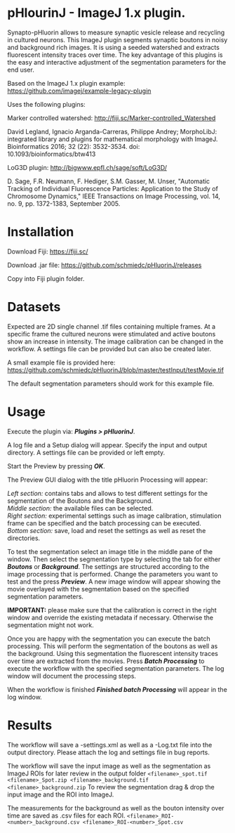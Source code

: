 pHlourinJ - ImageJ 1.x plugin.
========================

Synapto-pHluorin allows to measure synaptic vesicle release and recycling in cultured neurons. 
This ImageJ plugin segments synaptic boutons in noisy and background rich images.
It is using a seeded watershed and extracts fluorescent intensity traces over time.
The key advantage of this plugins is the easy and interactive adjustment of the 
segmentation parameters for the end user. 

Based on the ImageJ 1.x plugin example: https://github.com/imagej/example-legacy-plugin

Uses the following plugins:

Marker controlled watershed: http://fiji.sc/Marker-controlled_Watershed

David Legland, Ignacio Arganda-Carreras, Philippe Andrey; MorphoLibJ: integrated library and plugins for mathematical morphology with ImageJ. Bioinformatics 2016; 32 (22): 3532-3534. doi: 10.1093/bioinformatics/btw413 

LoG3D plugin: http://bigwww.epfl.ch/sage/soft/LoG3D/ 

D. Sage, F.R. Neumann, F. Hediger, S.M. Gasser, M. Unser, "Automatic Tracking of Individual Fluorescence Particles: Application to the Study of Chromosome Dynamics," IEEE Transactions on Image Processing, vol. 14, no. 9, pp. 1372-1383, September 2005. 

Installation
========================

Download Fiji: https://fiji.sc/

Download .jar file: https://github.com/schmiedc/pHluorinJ/releases

Copy into Fiji plugin folder.

Datasets
========================

Expected are 2D single channel .tif files containing multiple frames.
At a specific frame the cultured neurons were stimulated and active boutons show an increase in intensity. 
The image calibration can be changed in the workflow.
A settings file can be provided but can also be created later.

A small example file is provided here: https://github.com/schmiedc/pHluorinJ/blob/master/testInput/testMovie.tif

The default segmentation parameters should work for this example file.

Usage
========================
Execute the plugin via: ***Plugins > pHluorinJ***.

A log file and a Setup dialog will appear.
Specify the input and output directory.
A settings file can be provided or left empty.

Start the Preview by pressing ***OK***.

The Preview GUI dialog with the title pHluorin Processing will appear:

*Left section:* contains tabs and allows to test different settings for the segmentation of the Boutons and the Background.  
*Middle section:* the available files can be selected.  
*Right section:* experimental settings such as image calibration, stimulation frame can be specified and the batch processing can be executed.  
*Bottom section:* save, load and reset the settings as well as reset the directories.  

To test the segmentation select an image title in the middle pane of the window. 
Then select the segmentation type by selecting the tab for either ***Boutons*** or ***Background***.
The settings are structured according to the image processing that is performed. 
Change the parameters you want to test and the press ***Preview***.
A new image window will appear showing the movie overlayed with the segmentation based on the specified segmentation parameters. 

**IMPORTANT:** please make sure that the calibration is correct in the right window and override the existing metadata if necessary. Otherwise the segmentation might not work.

Once you are happy with the segmentation you can execute the batch processing.
This will perform the segmentation of the boutons as well as the background. 
Using this segmentation the fluorescent intensity traces over time are extracted from the movies.
Press ***Batch Processing*** to execute the workflow with the specified segmentation parameters.
The log window will document the processing steps.

When the workflow is finished ***Finished batch Processing*** will appear in the log window.

Results
========================

The workflow will save a <Date><Time>-settings.xml as well as a <Date><Time>-Log.txt file into the output directory.
Please attach the log and settings file in bug reports.
  
The workflow will save the input image as well as the segmentation as ImageJ ROIs for later review in the output folder
`<filename>_spot.tif
<filename>_Spot.zip
<filename>_background.tif
<filename>_background.zip`
To review the segmentation drag & drop the input image and the ROI into ImageJ.
 
The measurements for the background as well as the bouton intensity over time are saved as .csv files for each ROI.
`<filename>_ROI-<number>_background.csv
<filename>_ROI-<number>_Spot.csv`
